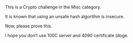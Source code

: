 This is a Crypto challenge in the Misc category.

It is known that using an unsafe hash algorithm is insecure.

Now, please prove this.

I hope you don’t use 100C server and 4090 certificate (doge.
